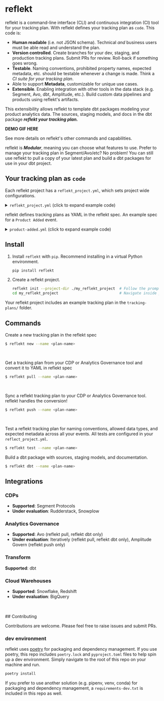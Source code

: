 <!--
SPDX-FileCopyrightText: 2022 Gregory Clunies <greg@reflekt-ci.com>

SPDX-License-Identifier: Apache-2.0
-->

# reflekt
reflekt is a command-line interface (CLI) and continuous integration (CI) tool for your tracking plan. With reflekt defines your tracking plan as `code`. This code is:
- **Human readable** (i.e. not JSON schema). Technical *and* business users must be able read and understand the plan.
- **Version controlled**. Create branches for your dev, staging, and production tracking plans. Submit PRs for review. Roll-back if something goes wrong.
- **Testable**. Naming conventions, prohibited property names, expected metadata, etc. should be testable whenever a change is made. Think a *CI suite for your tracking plan*.
- Able to support **Metadata**, customizable for unique use cases.
- **Extensible**. Enabling integration with other tools in the data stack (e.g. Segment, Avo, dbt, Amplitude, etc.). Build custom data pipelines and products using reflekt's artifacts.

This extensibility allows reflekt to template dbt packages modeling your product analytics data. The sources, staging models, and docs in the dbt package ***reflekt your tracking plan.***

**DEMO GIF HERE**

See more details on reflekt's other commands and capabilities.

reflekt is ***Modular***, meaning you can choose what features to use. Prefer to manage your tracking plan in Segment/Avo/etc? No problem! You can still use reflekt to pull a copy of your latest plan and build a dbt packages for use in your dbt project.

## Your tracking plan as `code`
Each reflekt project has a `reflekt_project.yml`, which sets project wide configurations.
<br>

<details><summary><code>reflekt_project.yml</code> (click to expand example code)</summary><p>

```yaml
# reflekt_project.yml

name: default_project

config_profile: default_profile  # Profile defined in reflekt_config.yml
# config_path: /absolute/path/to/reflekt_config.yml  # OPTIONAL - Absolute path to reflekt_config.yml

tracking-plans:
naming: # REQUIRED - For `events:` and `properties:` below
    #   - Provide one of `casing` or `pattern` (regex).
    #   - Set whether numbers are allowed in event/property names
    events:
    case: title  # One of title|snake|camel
    allow_numbers: true
    # pattern: '\b([a-z]*)([A-Z][a-z]+)+\b'
    reserved: []  # Reserved event names not allowed (casing matters)

    properties:
    case: snake  # One of title|snake|camel
    allow_numbers: true
    # pattern: '[A-Z][a-z]+'s
    reserved: [] # Reserved property names not allowed (casing matters)

data_types:  # REQUIRED - Specify allowed data types
    allowed:   # Available data types are listed below
    - string
    - integer
    - boolean
    - number
    - object
    - array
    - any

# OPTIONAL - Define a schema to ensure certain metadata is always defined for your events. This can be anything you want!
# Running `reflekt test --name <plan-name>` will check the metadata schema is upheld for all events
# To begin enforcing event metadata, uncomment the `metadata` block below and modify as needed
metadata:
    schema:
    product_owner:
        type: string
        required: true
    code_owner:
        required: true
        type: string
    priority:
    required: true
    type: integer
    allowed:
        - 1
        - 2
        - 3

dbt:
schema_map: # REQUIRED
    # For each tracking plan in your reflekt project, you must specify the schema in the data warehouse where raw event data is stored.
    my-plan: my_schema
sources:
    prefix: reflekt_src_  # REQUIRED - prefix for dbt package source files
staged_models:
    prefix: reflekt_stg_  # REQUIRED - prefix for dbt package staging models & docs
    incremental_logic: |  # REQUIRED - Specify the incremental logic to use when templating dbt models. This should include the {%- if is_incremental() %} ... {%- endif %} block
    {%- if is_incremental() %}
    where received_at >= ( select max(received_at_tstamp) from {{ this }} )
    {%- endif %}
    # See this article for details on dbt incremental logic: https://discourse.getdbt.com/t/on-the-limits-of-incrementality/303
```
</p></details>

reflekt defines tracking plans as YAML in the reflekt spec. An example spec for a `Product Added` event.

<details><summary><code>product-added.yml</code> (click to expand example code)</summary><p>

```yaml
# product-added.yml
- version: 1
  name: Product Added
  description: Fired when a user adds a product to their cart.
  metadata:  # Set event metadata. Configure metadata tests in reflekt_project.yml
    product_owner: pm-name
    code_owner: eng-squad-1
    priority: 1
  properties:
    - name: cart_id
      description: Cart ID to which the product was added to.
      type: string
      required: true    # Specify property is required
    - name: product_id
      description: Database ID of the product being viewed.
      type: integer
      required: true
    - name: name
      description: Name of the product.
      type: string     # Specify property type
      required: true
    - name: variant
      description: Variant of the product (e.g. small, medium, large).
      type: string
      enum:            # Enumerated list of allowed values
        - small
        - medium
        - large
      required: false  # Property is not required
    - name: price
      description: Price ($) of the product added to the cart.
      type: number
      required: true
    - name: quantity
      description: Quantity of the product added to the cart.
      type: integer
      required: true
```
</p></details>


## Install
1. Install `reflekt` with `pip`. Recommend installing in a virtual Python environment.
   ```bash
   pip install reflekt
   ```

2. Create a reflekt project.
   ```bash
   reflekt init --project-dir ./my_reflekt_project  # Follow the prompts
   cd my_reflekt_project                            # Navigate inside project
   ```

Your reflekt project includes an example tracking plan in the `tracking-plans/` folder.

## Commands
Create a new tracking plan in the reflekt spec
```zsh
$ reflekt new --name <plan-name>
```
<br>

Get a tracking plan from your CDP or Analytics Governance tool and convert it to YAML in reflekt spec
```zsh
$ reflekt pull --name <plan-name>
```
<br>

Sync a reflekt tracking plan to your CDP or Analytics Governance tool. reflekt handles the conversion!
```zsh
$ reflekt push --name <plan-name>
```
<br>

Test a reflekt tracking plan for naming conventions, allowed data types, and expected metadata across all your events. All tests are configured in your `reflect_project.yml`.
```zsh
$ reflekt test --name <plan-name>
```

Build a dbt package with sources, staging models, and documentation.
```zsh
$ reflekt dbt --name <plan-name>
```

## Integrations
### CDPs
- **Supported**: Segment Protocols
- **Under evaluation**: Rudderstack, Snowplow

### Analytics Governance
- **Supported**: Avo (reflekt pull, reflekt dbt only)
- **Under evaluation**: Iteratively (reflekt pull, reflekt dbt only), Amplitude Govern (reflekt push only)

### Transform
**Supported**: dbt

### Cloud Warehouses
- **Supported**: Snowflake, Redshift
- **Under evaluation**: BigQuery
<br>
<br>
## Contributing

Contributions are welcome. Please feel free to raise issues and submit PRs.

### dev environment
reflekt uses [poetry](https://python-poetry.org/) for packaging and dependency management. If you use poetry, this repo includes `poetry.lock` and `pyproject.toml` files to help spin up a dev environment. Simply navigate to the root of this repo on your machine and run.
```bash
poetry install
```

If you prefer to use another solution (e.g. pipenv, venv, conda) for packaging and dependency management, a `requirements-dev.txt` is included in this repo as well.
